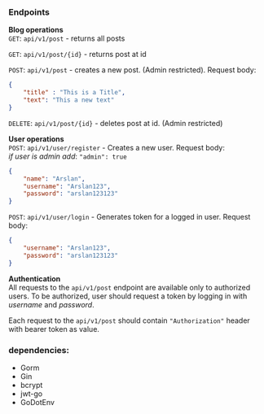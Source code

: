 ### Endpoints
**Blog operations**  
`GET`: `api/v1/post` - returns all posts  

`GET`: `api/v1/post/{id}` - returns post at id  

`POST`: `api/v1/post` - creates a new post. (Admin restricted). Request body:  
```json
{
    "title" : "This is a Title",
    "text": "This a new text"
}
```
`DELETE`: `api/v1/post/{id}` - deletes post at id. (Admin restricted)

**User operations**  
`POST`: `api/v1/user/register` - Creates a new user. Request body:  
*if user is admin add*:  `"admin": true`
```json
{
    "name": "Arslan",
    "username": "Arslan123",
    "password": "arslan123123"
}
```
`POST`: `api/v1/user/login` - Generates token for a logged in user. Request body:  
```json
{
    "username": "Arslan123",
    "password": "arslan123123"
}
```
**Authentication**  
All requests to the `api/v1/post` endpoint are available only to authorized users. To be authorized, user should request a token by logging in with *username* and *password*.  

Each request to the `api/v1/post` should contain `"Authorization"` header with bearer token as value.

### dependencies:
- Gorm
- Gin
- bcrypt
- jwt-go
- GoDotEnv

